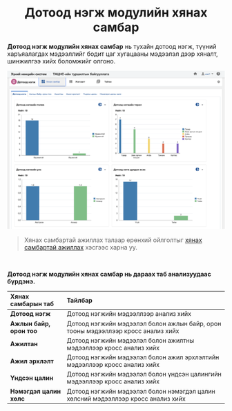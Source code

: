 
<h1 align="center">Дотоод нэгж модулийн хянах самбар</h1>

**Дотоод нэгж модулийн хянах самбар** нь тухайн дотоод нэгж, түүний харъяалагдах мэдээллийг бодит цаг хугацааны мэдээлэл дээр хяналт, шинжилгээ хийх боломжийг олгоно.


![](../assets/images/modules/departments/dashboard.png)

> Хянах самбартай ажиллах талаар ерөнхий ойлголтыг [хянах самбартай ажиллах](how-it-works?id=_4-Хянах-самбартай-ажиллах) хэсгээс харна уу.

<br/>

**Дотоод нэгж модулийн хянах самбар нь дараах таб анализуудаас бүрдэнэ.** 

|Хянах самбарын таб|Тайлбар|
|:-----|:------|
|**Дотоод нэгж**|Дотоод нэгжийн мэдээллээр анализ хийх|
|**Ажлын байр, орон тоо**|Дотоод нэгжийн мэдээлэл болон ажлын байр, орон тооны мэдээллээр кросс анализ хийх|
|**Ажилтан**|Дотоод нэгжийн мэдээлэл болон ажилтны мэдээллээр кросс анализ хийх|
|**Ажил эрхлэлт**|Дотоод нэгжийн мэдээлэл болон ажил эрхлэлтийн мэдээллээр кросс анализ хийх|
|**Үндсэн цалин**|Дотоод нэгжийн мэдээлэл болон үндсэн цалингийн мэдээллээр кросс анализ хийх|
|**Нэмэгдэл цалин хөлс**|Дотоод нэгжийн мэдээлэл болон нэмэгдэл цалин хөлсний мэдээллээр кросс анализ хийх|